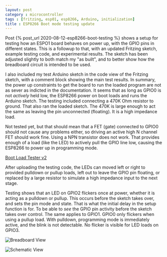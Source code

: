 ```yaml
---
layout: post
category : microcontroller
tags : [fritzing, esp01, esp8266, Arduino, initialization]
title : ESP8266 Boot mode testing update
---
```


Post {% post_url 2020-08-12-esp8266-boot-testing %} shows a setup for testing how an ESPO1 board behaves on power up, with the GPIO pins in different states. This is a followup to that, with an updated Fritzing sketch, example testing code, and experimental results. The sketch has been adjusted slightly to both match my "as built", and to better show how the breadboard circuit is intended to be used.

I also included my test Arduino sketch in the code view of the Fritzing sketch, with a comment block showing the main test results. In summary, the power up constraints to get the board to run the loaded program are not as sever as indicted in the documentation. It seems that as long as GPIO0 is not *actively* held low, the ESP8266 power on boot loads and runs the Arduino sketch. The testing included connecting a 470K Ohm resistor to ground. That also ran the loaded sketch. The 470K is large enough to act the same as leaving the pin unconnected (floating). It is a high impedance load.

Not tested yet, but that should mean that a FET (gate) connected to GPIO0 should not cause any problems either, so driving an active high N channel FET should work fine. Using a NPN transistor does not work. That provides enough of a load (like the LED) to actively pull the GPIO line low, causing the ESP8266 to power up in programming mode.

[Boot Load Tester v2]({{site.url}}/fritzing/boot_load_tester-2.fzz)

After uploading the testing code, the LEDs can moved left or right to provided pulldown or pullup loads, left out to leave the GPIO pin floating, or replaced by a large resistor to simulate a high impedance input to the next stage.

Testing shows that an LED on GPIO2 flickers once at power, whether it is acting as a pulldown or pullup. This occurs before the sketch takes over, and sets the pin mode and state. That is what the initial delay in the setup function is for. To be able to *see* the GPIO pin activity before the sketch takes over control. The same applies to GPIO1. GPIO0 only flickers when using a pullup load. With pulldown, programming mode is immediately active, and the blink is not detectable. No flicker is visible for LED loads on GPIO3.

![Breadboard View]({{site.url}}/fritzing/boot_load_tester-2-bb.png)

![Schematic View]({{site.url}}/fritzing/boot_load_tester-2-sch.png)
